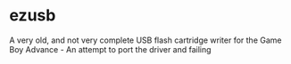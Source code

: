 # ezusb
A very old, and not very complete USB flash cartridge writer for the Game Boy Advance - An attempt to port the driver and failing
